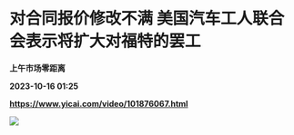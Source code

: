 # 对合同报价修改不满 美国汽车工人联合会表示将扩大对福特的罢工
**上午市场零距离**

**2023-10-16 01:25**

**https://www.yicai.com/video/101876067.html**

![](http://imgcdn.yicai.com/vms-new/2023/10/53f7ae3e-b638-445a-bdf4-b5219c539b37_xRdD.jpg)